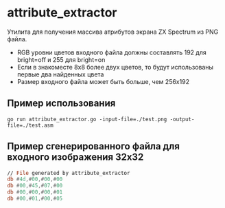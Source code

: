 # attribute_extractor

Утилита для получения массива атрибутов экрана ZX Spectrum из PNG файла. 

* RGB уровни цветов входного файла должны составлять 192 для bright=off и 255 для bright=on 
* Если в знакоместе 8x8 более двух цветов, то будут использованы первые два найденных цвета 
* Размер входного файла может быть больше, чем 256x192  

## Пример использования

```shell script
go run attribute_extractor.go -input-file=./test.png -output-file=./test.asm
```

## Пример сгенерированного файла для входного изображения 32x32
```asm
// File generated by attribute_extractor
db #4d,#00,#00,#00
db #00,#45,#07,#00
db #00,#00,#00,#01
db #00,#01,#00,#05
```